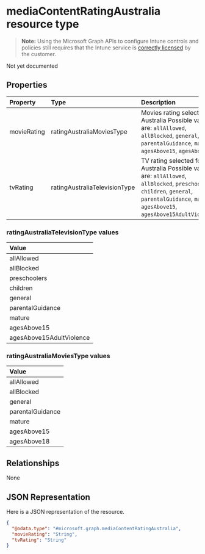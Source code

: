 # mediaContentRatingAustralia resource type

> **Note:** Using the Microsoft Graph APIs to configure Intune controls and policies still requires that the Intune service is [correctly licensed](https://go.microsoft.com/fwlink/?linkid=839381) by the customer.

Not yet documented
## Properties
|Property|Type|Description|
|:---|:---|:---|
|movieRating|ratingAustraliaMoviesType|Movies rating selected for Australia Possible values are: `allAllowed`, `allBlocked`, `general`, `parentalGuidance`, `mature`, `agesAbove15`, `agesAbove18`.|
|tvRating|ratingAustraliaTelevisionType|TV rating selected for Australia Possible values are: `allAllowed`, `allBlocked`, `preschoolers`, `children`, `general`, `parentalGuidance`, `mature`, `agesAbove15`, `agesAbove15AdultViolence`.|

### ratingAustraliaTelevisionType values

| Value
|:-------------------------
| allAllowed
| allBlocked
| preschoolers
| children
| general
| parentalGuidance
| mature
| agesAbove15
| agesAbove15AdultViolence


### ratingAustraliaMoviesType values

| Value
|:-------------------------
| allAllowed
| allBlocked
| general
| parentalGuidance
| mature
| agesAbove15
| agesAbove18


## Relationships
None
## JSON Representation
Here is a JSON representation of the resource.
<!-- {
  "blockType": "resource",
  "@odata.type": "microsoft.graph.mediaContentRatingAustralia"
}
-->
``` json
{
  "@odata.type": "#microsoft.graph.mediaContentRatingAustralia",
  "movieRating": "String",
  "tvRating": "String"
}
```



